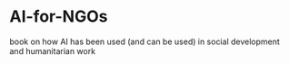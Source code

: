 # AI-for-NGOs
book on how AI has been used (and can be used) in social development and humanitarian work
